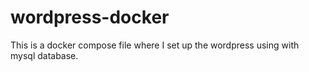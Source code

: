 # wordpress-docker

This is a docker compose file where I set up the wordpress using with mysql database.
